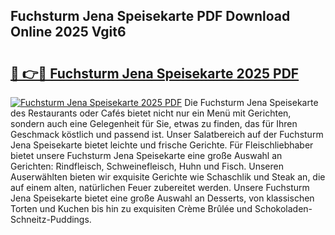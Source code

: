 ## Fuchsturm Jena Speisekarte PDF Download Online 2025 Vgit6

# <h2><a href="http://gca6kjm.nevu.top/?p=Fuchsturm+Jena+Speisekarte">🔗 👉🔴 Fuchsturm Jena Speisekarte 2025 PDF</a></h2>

[![Fuchsturm Jena Speisekarte 2025 PDF](https://i.imgur.com/dBaPXMq.png)](http://gca6kjm.nevu.top/?p=Fuchsturm+Jena+Speisekarte)
Die Fuchsturm Jena Speisekarte des Restaurants oder Cafés bietet nicht nur ein Menü mit Gerichten, sondern auch eine Gelegenheit für Sie, etwas zu finden, das für Ihren Geschmack köstlich und passend ist. Unser Salatbereich auf der Fuchsturm Jena Speisekarte bietet leichte und frische Gerichte. Für Fleischliebhaber bietet unsere Fuchsturm Jena Speisekarte eine große Auswahl an Gerichten: Rindfleisch, Schweinefleisch, Huhn und Fisch. Unseren Auserwählten bieten wir exquisite Gerichte wie Schaschlik und Steak an, die auf einem alten, natürlichen Feuer zubereitet werden. Unsere Fuchsturm Jena Speisekarte bietet eine große Auswahl an Desserts, von klassischen Torten und Kuchen bis hin zu exquisiten Crème Brûlée und Schokoladen-Schneitz-Puddings.

